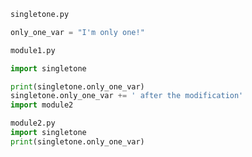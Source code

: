 

````python
singletone.py

only_one_var = "I'm only one!"
````

````python
module1.py

import singletone

print(singletone.only_one_var)
singletone.only_one_var += ' after the modification'
import module2
````

````python
module2.py
import singletone
print(singletone.only_one_var)
````